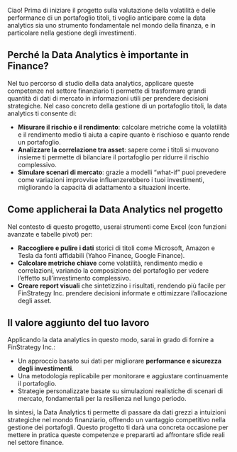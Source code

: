 Ciao! Prima di iniziare il progetto sulla valutazione della volatilità e delle performance di un portafoglio titoli, ti voglio anticipare come la data analytics sia uno strumento fondamentale nel mondo della finanza, e in particolare nella gestione degli investimenti.

## Perché la Data Analytics è importante in Finance?

Nel tuo percorso di studio della data analytics, applicare queste competenze nel settore finanziario ti permette di trasformare grandi quantità di dati di mercato in informazioni utili per prendere decisioni strategiche. Nel caso concreto della gestione di un portafoglio titoli, la data analytics ti consente di:

- **Misurare il rischio e il rendimento**: calcolare metriche come la volatilità e il rendimento medio ti aiuta a capire quanto è rischioso e quanto rende un portafoglio.
- **Analizzare la correlazione tra asset**: sapere come i titoli si muovono insieme ti permette di bilanciare il portafoglio per ridurre il rischio complessivo.
- **Simulare scenari di mercato**: grazie a modelli “what-if” puoi prevedere come variazioni improvvise influenzerebbero i tuoi investimenti, migliorando la capacità di adattamento a situazioni incerte.

## Come applicherai la Data Analytics nel progetto

Nel contesto di questo progetto, userai strumenti come Excel (con funzioni avanzate e tabelle pivot) per:

- **Raccogliere e pulire i dati** storici di titoli come Microsoft, Amazon e Tesla da fonti affidabili (Yahoo Finance, Google Finance).
- **Calcolare metriche chiave** come volatilità, rendimento medio e correlazioni, variando la composizione del portafoglio per vedere l’effetto sull’investimento complessivo.
- **Creare report visuali** che sintetizzino i risultati, rendendo più facile per FinStrategy Inc. prendere decisioni informate e ottimizzare l’allocazione degli asset.

## Il valore aggiunto del tuo lavoro

Applicando la data analytics in questo modo, sarai in grado di fornire a FinStrategy Inc.:

- Un approccio basato sui dati per migliorare **performance e sicurezza degli investimenti**.
- Una metodologia replicabile per monitorare e aggiustare continuamente il portafoglio.
- Strategie personalizzate basate su simulazioni realistiche di scenari di mercato, fondamentali per la resilienza nel lungo periodo.

In sintesi, la Data Analytics ti permette di passare da dati grezzi a intuizioni strategiche nel mondo finanziario, offrendo un vantaggio competitivo nella gestione dei portafogli. Questo progetto ti darà una concreta occasione per mettere in pratica queste competenze e prepararti ad affrontare sfide reali nel settore finance.
